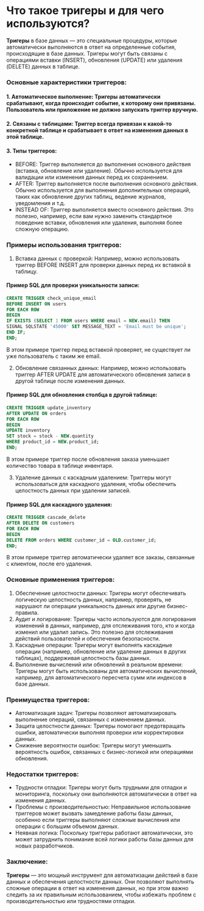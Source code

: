 # Что такое тригеры и для чего используются?

**Тригеры** в базе данных — это специальные процедуры, которые автоматически выполняются в ответ на определенные события, происходящие в базе данных. Тригеры могут быть связаны с операциями вставки (INSERT), обновления (UPDATE) или удаления (DELETE) данных в таблице.

### Основные характеристики триггеров:
#### 1. Автоматическое выполнение: Тригеры автоматически срабатывают, когда происходит событие, к которому они привязаны. Пользователь или приложение не должно запускать триггер вручную.
#### 2. Связаны с таблицами: Триггер всегда привязан к какой-то конкретной таблице и срабатывает в ответ на изменения данных в этой таблице.
#### 3. Типы триггеров:
- BEFORE: Триггер выполняется до выполнения основного действия (вставка, обновление или удаление). Обычно используется для валидации или изменения данных перед их сохранением.
- AFTER: Триггер выполняется после выполнения основного действия. Обычно используется для выполнения дополнительных операций, таких как обновление других таблиц, ведение журналов, уведомления и т.д.
- INSTEAD OF: Триггер выполняется вместо основного действия. Это полезно, например, если вам нужно заменить стандартное поведение вставки, обновления или удаления, выполняя более сложную операцию.

### Примеры использования триггеров:
1. Вставка данных с проверкой: Например, можно использовать триггер BEFORE INSERT для проверки данных перед их вставкой в таблицу.

#### Пример SQL для проверки уникальности записи:
```sql
CREATE TRIGGER check_unique_email
BEFORE INSERT ON users
FOR EACH ROW
BEGIN
IF EXISTS (SELECT 1 FROM users WHERE email = NEW.email) THEN
SIGNAL SQLSTATE '45000' SET MESSAGE_TEXT = 'Email must be unique';
END IF;
END;
```
В этом примере триггер перед вставкой проверяет, не существует ли уже пользователь с таким же email.

2. Обновление связанных данных: Например, можно использовать триггер AFTER UPDATE для автоматического обновления записи в другой таблице после изменения данных.

#### Пример SQL для обновления столбца в другой таблице:
```sql
CREATE TRIGGER update_inventory
AFTER UPDATE ON orders
FOR EACH ROW
BEGIN
UPDATE inventory
SET stock = stock - NEW.quantity
WHERE product_id = NEW.product_id;
END;
```
В этом примере триггер после обновления заказа уменьшает количество товара в таблице инвентаря.

3. Удаление данных с каскадным удалением: Триггеры могут использоваться для каскадного удаления, чтобы обеспечить целостность данных при удалении записей.
#### Пример SQL для каскадного удаления:
```sql
CREATE TRIGGER cascade_delete
AFTER DELETE ON customers
FOR EACH ROW
BEGIN
DELETE FROM orders WHERE customer_id = OLD.customer_id;
END;
```
В этом примере триггер автоматически удаляет все заказы, связанные с клиентом, после его удаления.

### Основные применения триггеров:
1. Обеспечение целостности данных: Тригеры могут обеспечивать логическую целостность данных, например, проверять, не нарушают ли операции уникальность данных или другие бизнес-правила.
2. Аудит и логирование: Тригеры часто используются для логирования изменений в данных, например, для отслеживания того, кто и когда изменил или удалил запись. Это полезно для отслеживания действий пользователей и обеспечения безопасности.
3. Каскадные операции: Тригеры могут выполнять каскадные операции (например, обновление или удаление данных в других таблицах), поддерживая целостность базы данных.
4. Выполнение вычислений или обновлений в реальном времени: Тригеры могут быть использованы для автоматических вычислений, например, для автоматического пересчета сумм или индексов в базе данных.

### Преимущества триггеров:
- Автоматизация задач: Тригеры позволяют автоматизировать выполнение операций, связанных с изменением данных.
- Защита целостности данных: Тригеры помогают предотвращать ошибки, автоматически выполняя проверки или корректировки данных.
- Снижение вероятности ошибок: Тригеры могут уменьшить вероятность ошибок, связанных с бизнес-логикой или операциями обновления.

### Недостатки триггеров:
- Трудности отладки: Тригеры могут быть трудными для отладки и мониторинга, поскольку они выполняются автоматически в ответ на изменения данных.
- Проблемы с производительностью: Неправильное использование триггеров может вызвать замедление работы базы данных, особенно если триггеры выполняют сложные вычисления или операции с большим объемом данных.
- Неявная логика: Поскольку триггеры работают автоматически, это может затруднить понимание всей логики работы базы данных для новых разработчиков.

### Заключение:
**Тригеры** — это мощный инструмент для автоматизации действий в базе данных и обеспечения целостности данных. Они позволяют выполнять сложные операции в ответ на изменения данных, но при этом важно следить за их правильным использованием, чтобы избежать проблем с производительностью или трудностями отладки.
